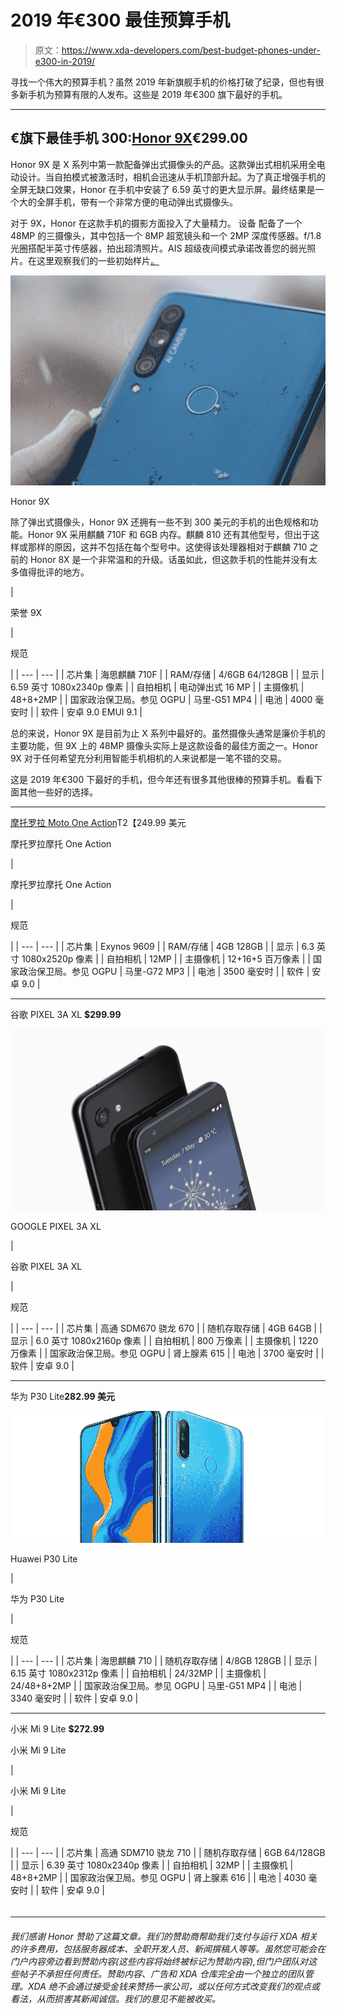 # 2019 年€300 最佳预算手机

> 原文：<https://www.xda-developers.com/best-budget-phones-under-e300-in-2019/>

寻找一个伟大的预算手机？虽然 2019 年新旗舰手机的价格打破了纪录，但也有很多新手机为预算有限的人发布。这些是 2019 年€300 旗下最好的手机。

* * *

## €旗下最佳手机 300:[Honor 9X](https://www.hihonor.com/global/products/smartphone/honor9x/)**€299.00**

Honor 9X 是 X 系列中第一款配备弹出式摄像头的产品。这款弹出式相机采用全电动设计。当自拍模式被激活时，相机会迅速从手机顶部升起。为了真正增强手机的全屏无缺口效果，Honor 在手机中安装了 6.59 英寸的更大显示屏。最终结果是一个大的全屏手机，带有一个非常方便的电动弹出式摄像头。

对于 9X，Honor 在这款手机的摄影方面投入了大量精力。 设备 配备了一个 48MP 的三摄像头，其中包括一个 8MP 超宽镜头和一个 2MP 深度传感器。f/1.8 光圈搭配半英寸传感器，拍出超清照片。AIS 超级夜间模式承诺改善您的弱光照片。在这里观察我们的一些初始样片[。](https://www.xda-developers.com/honor-9x-mini-review-another-budget-friendly-winner/)

 <picture>![honor 9x](img/8e2f96a6a807e915566ce08bcf98105f.png)</picture> 

Honor 9X

除了弹出式摄像头，Honor 9X 还拥有一些不到 300 美元的手机的出色规格和功能。Honor 9X 采用麒麟 710F 和 6GB 内存。麒麟 810 还有其他型号，但出于这样或那样的原因，这并不包括在每个型号中。这使得该处理器相对于麒麟 710 之前的 Honor 8X 是一个非常温和的升级。话虽如此，但这款手机的性能并没有太多值得批评的地方。

| 

荣誉 9X

 | 

规范

 |
| --- | --- |
| 芯片集 | 海思麒麟 710F |
| RAM/存储 | 4/6GB 64/128GB |
| 显示 | 6.59 英寸 1080x2340p 像素 |
| 自拍相机 | 电动弹出式 16 MP |
| 主摄像机 | 48+8+2MP |
| 国家政治保卫局。参见 OGPU | 马里-G51 MP4 |
| 电池 | 4000 毫安时 |
| 软件 | 安卓 9.0 EMUI 9.1 |

总的来说，Honor 9X 是目前为止 X 系列中最好的。虽然摄像头通常是廉价手机的主要功能，但 9X 上的 48MP 摄像头实际上是这款设备的最佳方面之一。Honor 9X 对于任何希望充分利用智能手机相机的人来说都是一笔不错的交易。

这是 2019 年€300 下最好的手机，但今年还有很多其他很棒的预算手机。看看下面其他一些好的选择。

* * *

[摩托罗拉 Moto One Action](https://shop-links.co/link/?exclusive=1&publisher_slug=xda&article_name=Best+Budget+Phones+Under+%E2%82%AC300+in+2019&article_url=https%3A%2F%2Fwww.xda-developers.com%2Fbest-budget-phones-under-e300-in-2019%2F&u1=UUxdaUeUpU26623&url=https%3A%2F%2Fwww.bestbuy.com%2Fsite%2Fmotorola-moto-one-action-with-128gb-memory-cell-phone-unlocked-white%2F6375617.p%3FskuId%3D6375617%26cmp%3DRMX%26irclickid%3DXmvws90-rxyOUVR0UfQwQyYMUkn3UjWf830mTo0%26irgwc%3D1%26ref%3D198%26loc%3DXmvws90-rxyOUVR0UfQwQyYMUkn3UjWf830mTo0%26acampID%3D633495%26mpid%3D221109)T2【249.99 美元

摩托罗拉摩托 One Action

| 

摩托罗拉摩托 One Action

 | 

规范

 |
| --- | --- |
| 芯片集 | Exynos 9609 |
| RAM/存储 | 4GB 128GB |
| 显示 | 6.3 英寸 1080x2520p 像素 |
| 自拍相机 | 12MP |
| 主摄像机 | 12+16+5 百万像素 |
| 国家政治保卫局。参见 OGPU | 马里-G72 MP3 |
| 电池 | 3500 毫安时 |
| 软件 | 安卓 9.0 |

* * *

谷歌 PIXEL 3A XL **$299.99**

 <picture>![google pixel 3a](img/651e810b654e6ff932756d9177e7c58a.png)</picture> 

GOOGLE PIXEL 3A XL

| 

谷歌 PIXEL 3A XL

 | 

规范

 |
| --- | --- |
| 芯片集 | 高通 SDM670 骁龙 670 |
| 随机存取存储 | 4GB 64GB |
| 显示 | 6.0 英寸 1080x2160p 像素 |
| 自拍相机 | 800 万像素 |
| 主摄像机 | 1220 万像素 |
| 国家政治保卫局。参见 OGPU | 肾上腺素 615 |
| 电池 | 3700 毫安时 |
| 软件 | 安卓 9.0 |

* * *

华为 P30 Lite**282.99 美元**

 <picture>![huawei p30 lite](img/f557c1810f686e84a6330df132760acc.png)</picture> 

Huawei P30 Lite

| 

华为 P30 Lite

 | 

规范

 |
| --- | --- |
| 芯片集 | 海思麒麟 710 |
| 随机存取存储 | 4/8GB 128GB |
| 显示 | 6.15 英寸 1080x2312p 像素 |
| 自拍相机 | 24/32MP |
| 主摄像机 | 24/48+8+2MP |
| 国家政治保卫局。参见 OGPU | 马里-G51 MP4 |
| 电池 | 3340 毫安时 |
| 软件 | 安卓 9.0 |

* * *

小米 Mi 9 Lite **$272.99**

小米 Mi 9 Lite

| 

小米 Mi 9 Lite

 | 

规范

 |
| --- | --- |
| 芯片集 | 高通 SDM710 骁龙 710 |
| 随机存取存储 | 6GB 64/128GB |
| 显示 | 6.39 英寸 1080x2340p 像素 |
| 自拍相机 | 32MP |
| 主摄像机 | 48+8+2MP |
| 国家政治保卫局。参见 OGPU | 肾上腺素 616 |
| 电池 | 4030 毫安时 |
| 软件 | 安卓 9.0 |

###### 

* * *

###### 我们感谢 Honor 赞助了这篇文章。我们的赞助商帮助我们支付与运行 XDA 相关的许多费用，包括服务器成本、全职开发人员、新闻撰稿人等等。虽然您可能会在门户内容旁边看到赞助内容(这些内容将始终被标记为赞助内容),但门户团队对这些帖子不承担任何责任。赞助内容、广告和 XDA 仓库完全由一个独立的团队管理。XDA 绝不会通过接受金钱来赞扬一家公司，或以任何方式改变我们的观点或看法，从而损害其新闻诚信。我们的意见不能被收买。